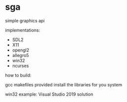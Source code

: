 # sga

simple graphics api 


implementations:
* SDL2
* X11
* opengl2
* allegro5
* win32
* ncurses

how to build:

gcc
makefiles provided
install the libraries for you system

win32 example:
Visual Studio 2019 solution

